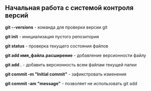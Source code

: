 ## Начальная работа с системой контроля версий

**git --versions** - команда для проверки версии git

**git init** -  инициализация пустого репозитория

**git status** - проверка текущего состояния файлов

**git add имя_файла.расширение** - добавление версионности файлу

**git add .** - добавить версионность всем файлам текущей папки

**git commit -m "Initial commit"** - зафикстровать изменения

**git commit -am "message"** - позволяет не использовать git add

